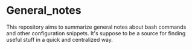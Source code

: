 # General_notes
This repository aims to summarize general notes about bash commands and other configuration snippets. It's suppose to be a source for finding useful stuff in a quick and centralized way.
